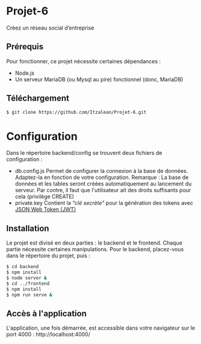 # Projet-6
Créez un réseau social d’entreprise

## Prérequis
Pour fonctionner, ce projet nécessite certaines dépendances :
  - Node.js
  - Un serveur MariaDB (ou Mysql au pire) fonctionnel (donc, MariaDB)

## Téléchargement
```sh
$ git clone https://github.com/Itzalean/Projet-6.git
```

# Configuration
Dans le répertoire backend/config se trouvent deux fichiers de configuration :
 - db.config.js
Permet de configurer la connexion à la base de données. Adaptez-la en fonction de votre configuration.
Remarque : La base de données et les tables seront créées automatiquement au lancement du serveur. Par contre, il faut que l'utilisateur ait des droits suffisants pour cela (privilège CREATE)
 - private.key
Contient la _"clé secrète"_ pour la génération des tokens avec [JSON Web Token (JWT)](https://fr.wikipedia.org/wiki/JSON_Web_Token)

## Installation
Le projet est divisé en deux parties : le backend et le frontend. Chaque partie nécessite certaines manipulations.
Pour le backend, placez-vous dans le répertoire du projet, puis :
```sh
$ cd backend
$ npm install 
$ node server &
$ cd ../frontend
$ npm install 
$ npm run serve &
```

## Accès à l'application
L'application, une fois démarrée, est accessible dans votre navigateur sur le port 4000 : http://localhost:4000/
